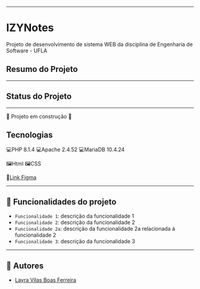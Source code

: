 
---

# IZYNotes
Projeto de desenvolvimento de sistema WEB da disciplina de Engenharia de Software - UFLA 

## Resumo do Projeto
---

## Status do Projeto
---
:construction: Projeto em construção :construction:

## Tecnologias

💻PHP 8.1.4
💻Apache 2.4.52
💻MariaDB 10.4.24

🖼Html
🖼CSS

:art:<a href="https://www.figma.com/file/s7kTzMO06K9gTnJTsscyFG/Eng.-Software?node-id=0%3A1" target="_blank">Link Figma</a>

---

## :hammer: Funcionalidades do projeto

- `Funcionalidade 1`: descrição da funcionalidade 1
- `Funcionalidade 2`: descrição da funcionalidade 2
- `Funcionalidade 2a`: descrição da funcionalidade 2a relacionada à funcionalidade 2
- `Funcionalidade 3`: descrição da funcionalidade 3

---

## :woman: Autores
- <a href="https://github.com/Layravbf" target="_blank">Layra Vilas Boas Ferreira</a>


